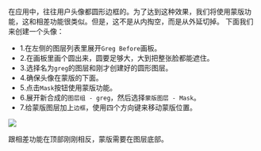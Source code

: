 在应用中，往往用户头像都圆形边框的。为了达到这种效果，我们将使用蒙版功能，这和相差功能很类似。但是，这不是从内掏空，而是从外延切掉。
下面我们来创建一个头像：
+ 1.在左侧的图层列表里展开`Greg Before`画板。
+ 2.在画板里画个圆出来，圆要足够大，大到把整张脸都能遮住。
+ 3.选择名为`greg`的图层和刚才创建好的圆形图层。
+ 4.确保头像在蒙版的下面。
+ 5.点击`Mask`按钮使用蒙版功能。
+ 6.展开新合成的`图层组 - greg`，然后选择`蒙版图层 - Mask`。
+ 7.给蒙版图层加上`边框`，使用四个方向键来移动蒙版位置。

![](https://koenig-media.raywenderlich.com/uploads/2015/10/greg-mask.gif)

跟相差功能在顶部刚刚相反，蒙版需要在图层底部。